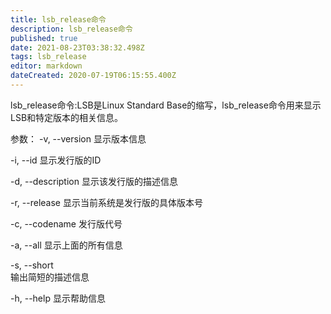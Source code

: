 ```yaml
---
title: lsb_release命令
description: lsb_release命令
published: true
date: 2021-08-23T03:38:32.498Z
tags: lsb_release
editor: markdown
dateCreated: 2020-07-19T06:15:55.400Z
---
```


lsb_release命令:LSB是Linux Standard Base的缩写，lsb_release命令用来显示LSB和特定版本的相关信息。

参数：
-v, --version
    显示版本信息

-i, --id
    显示发行版的ID

-d, --description
    显示该发行版的描述信息

-r, --release
    显示当前系统是发行版的具体版本号

-c, --codename
    发行版代号

-a, --all
    显示上面的所有信息
    
-s, --short  
    输出简短的描述信息 

-h, --help
    显示帮助信息